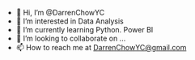 - 👋 Hi, I’m @DarrenChowYC
- 👀 I’m interested in Data Analysis
- 🌱 I’m currently learning Python. Power BI
- 💞️ I’m looking to collaborate on ...
- 📫 How to reach me at DarrenChowYC@gmail.com

<!---
DarrenChowYC/DarrenChowYC is a ✨ special ✨ repository because its `README.md` (this file) appears on your GitHub profile.
You can click the Preview link to take a look at your changes.
--->
